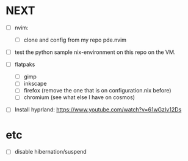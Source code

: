 # NEXT

- [ ] nvim:
    - [ ] clone and config from my repo pde.nvim

- [ ] test the python sample nix-environment on this repo on the VM.

- [ ] flatpaks
    - [ ] gimp
    - [ ] inkscape
    - [ ] firefox (remove the one that is on configuration.nix before)
    - [ ] chromium
    (see what else I have on cosmos)

- [ ] Install hyprland: <https://www.youtube.com/watch?v=61wGzIv12Ds>

# etc

- [ ] disable hibernation/suspend
